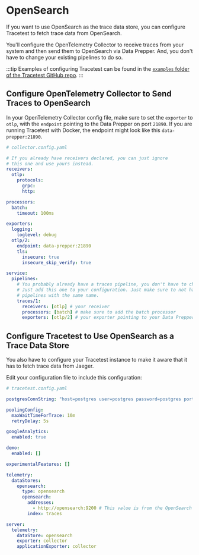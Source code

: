 # OpenSearch

If you want to use OpenSearch as the trace data store, you can configure Tracetest to fetch trace data from OpenSearch.

You'll configure the OpenTelemetry Collector to receive traces from your system and then send them to OpenSearch via Data Prepper. And, you don't have to change your existing pipelines to do so.

:::tip
Examples of configuring Tracetest can be found in the [`examples` folder of the Tracetest GitHub repo](https://github.com/kubeshop/tracetest/tree/main/examples). 
:::

## Configure OpenTelemetry Collector to Send Traces to OpenSearch

In your OpenTelemetry Collector config file, make sure to set the `exporter` to `otlp`, with the `endpoint` pointing to the Data Prepper on port `21890`. If you are running Tracetest with Docker, the endpoint might look like this `data-prepper:21890`.

```yaml
# collector.config.yaml

# If you already have receivers declared, you can just ignore
# this one and use yours instead.
receivers:
  otlp:
    protocols:
      grpc:
      http:

processors:
  batch:
    timeout: 100ms

exporters:
  logging:
    loglevel: debug
  otlp/2:
    endpoint: data-prepper:21890
    tls:
      insecure: true
      insecure_skip_verify: true

service:
  pipelines:
    # You probably already have a traces pipeline, you don't have to change it.
    # Just add this one to your configuration. Just make sure to not have two
    # pipelines with the same name.
    traces/1:
      receivers: [otlp] # your receiver
      processors: [batch] # make sure to add the batch processor
      exporters: [otlp/2] # your exporter pointing to your Data Prepper instance

```

## Configure Tracetest to Use OpenSearch as a Trace Data Store

You also have to configure your Tracetest instance to make it aware that it has to fetch trace data from Jaeger. 

Edit your configuration file to include this configuration:

```yaml
# tracetest.config.yaml

postgresConnString: "host=postgres user=postgres password=postgres port=5432 sslmode=disable"

poolingConfig:
  maxWaitTimeForTrace: 10m
  retryDelay: 5s

googleAnalytics:
  enabled: true

demo:
  enabled: []

experimentalFeatures: []

telemetry:
  dataStores:
    opensearch:
      type: opensearch
      opensearch:
        addresses:
          - http://opensearch:9200 # This value is from the OpenSearch data store configuration.
        index: traces

server:
  telemetry:
    dataStore: opensearch
    exporter: collector
    applicationExporter: collector

```
